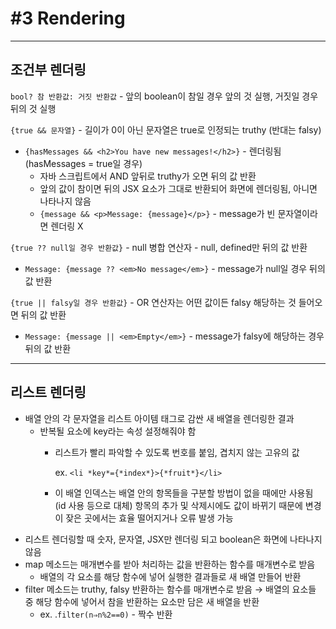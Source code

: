 # #3 Rendering

---

## 조건부 렌더링

`bool? 참 반환값: 거짓 반환값` - 앞의 boolean이 참일 경우 앞의 것 실행, 거짓일 경우 뒤의 것 실행

`{true && 문자열}` - 길이가 0이 아닌 문자열은 true로 인정되는 truthy (반대는 falsy)

- `{hasMessages && <h2>You have new messages!</h2>}` - 렌더링됨 (hasMessages = true일 경우)
    - 자바 스크립트에서 AND 앞뒤로 truthy가 오면 뒤의 값 반환
    - 앞의 값이 참이면 뒤의 JSX 요소가 그대로 반환되어 화면에 렌더링됨, 아니면 나타나지 않음
    - `{message && <p>Message: {message}</p>}` - message가 빈 문자열이라면 렌더링 X

`{true ?? null일 경우 반환값}` - null 병합 연산자 - null, defined만 뒤의 값 반환

- `Message: {message ?? <em>No message</em>}` - message가 null일 경우 뒤의 값 반환

`{true || falsy일 경우 반환값}` - OR 연산자는 어떤 값이든 falsy 해당하는 것 들어오면 뒤의 값 반환

- `Message: {message || <em>Empty</em>}` - message가 falsy에 해당하는 경우 뒤의 값 반환

---

## 리스트 렌더링

- 배열 안의 각 문자열을 리스트 아이템 태그로 감싼 새 배열을 렌더링한 결과
    - 반복될 요소에 key라는 속성 설정해줘야 함
        - 리스트가 빨리 파악할 수 있도록 번호를 붙임, 겹치지 않는 고유의 값
            
            ex. `<li *key*={*index*}>{*fruit*}</li>`
            
        - 이 배열 인덱스는 배열 안의 항목들을 구분할 방법이 없을 때에만 사용됨 (id 사용 등으로 대체)
        항목의 추가 및 삭제시에도 값이 바뀌기 때문에 변경이 잦은 곳에서는 효율 떨어지거나 오류 발생 가능
- 리스트 렌더링할 때 숫자, 문자열, JSX만 렌더링 되고 boolean은 화면에 나타나지 않음
- map 메소드는 매개변수를 받아 처리하는 값을 반환하는 함수를 매개변수로 받음
    - 배열의 각 요소를 해당 함수에 넣어 실행한 결과들로 새 배열 만들어 반환
- filter 메소드는 truthy, falsy 반환하는 함수를 매개변수로 받음 → 배열의 요소들 중 해당 함수에 넣어서 참을 반환하는 요소만 담은 새 배열을 반환
    - ex. .`filter(n⇒n%2==0)` - 짝수 반환
